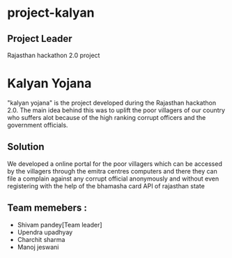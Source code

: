 # project-kalyan
<h2>Project Leader </h2>
Rajasthan hackathon 2.0 project

<h1> Kalyan Yojana </h1>

<p> "kalyan yojana" is the project developed during the Rajasthan hackathon 2.0. The main idea behind this was to uplift the poor villagers 
of our country who suffers alot because of the high ranking corrupt officers and the government officials.</p>

<h2> Solution </h2>
<p> We developed a online portal for the poor villagers which can be accessed by the villagers through the emitra centres computers and there they
can file a complain against any corrupt official anonymously and without even registering with the help of the bhamasha card API of rajasthan state</p>

<h2> Team memebers :</h2>
<ul>
  <li>Shivam pandey[Team leader]</li>
  <li>Upendra upadhyay</li>
<li>Charchit sharma </li>
<li>Manoj jeswani</li>
</ul>

